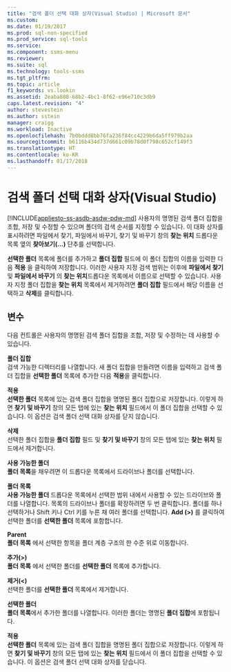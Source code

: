 ```yaml
---
title: "검색 폴더 선택 대화 상자(Visual Studio) | Microsoft 문서"
ms.custom: 
ms.date: 01/19/2017
ms.prod: sql-non-specified
ms.prod_service: sql-tools
ms.service: 
ms.component: ssms-menu
ms.reviewer: 
ms.suite: sql
ms.technology: tools-ssms
ms.tgt_pltfrm: 
ms.topic: article
f1_keywords: vs.lookin
ms.assetid: 2eaba888-68b2-4bc1-8f62-e96e710c3db9
caps.latest.revision: "4"
author: stevestein
ms.author: sstein
manager: craigg
ms.workload: Inactive
ms.openlocfilehash: 7b0bddd8bb76fa236f84cc4229b6da5ff979b2aa
ms.sourcegitcommit: b6116b434d737d661c09b78d0f798c652cf149f3
ms.translationtype: HT
ms.contentlocale: ko-KR
ms.lasthandoff: 01/17/2018
---
```

# <a name="choose-search-folders-dialog-box-visual-studio"></a>검색 폴더 선택 대화 상자(Visual Studio)
[!INCLUDE[appliesto-ss-asdb-asdw-pdw-md](../../includes/appliesto-ss-asdb-asdw-pdw-md.md)] 사용자의 명명된 검색 폴더 집합을 조합, 저장 및 수정할 수 있으며 폴더의 검색 순서를 지정할 수 있습니다. 이 대화 상자를 표시하려면 파일에서 찾기, 파일에서 바꾸기, 찾기 및 바꾸기 창의 **찾는 위치** 드롭다운 목록 옆의 **찾아보기(...)** 단추를 선택합니다.  
  
**선택한 폴더** 목록에 폴더를 추가하고 **폴더 집합** 필드에 이 폴더 집합의 이름을 입력한 다음 **적용** 을 클릭하여 저장합니다. 이러한 사용자 지정 검색 범위는 이후에 **파일에서 찾기** 및 **파일에서 바꾸기** 의 **찾는 위치**드롭다운 목록에서 이름으로 선택할 수 있습니다. 사용자 지정 폴더 집합을 **찾는 위치** 목록에서 제거하려면 **폴더 집합** 필드에서 해당 이름을 선택하고 **삭제**를 클릭합니다.  
  
## <a name="options"></a>변수  
다음 컨트롤은 사용자의 명명된 검색 폴더 집합을 조합, 저장 및 수정하는 데 사용할 수 있습니다.  
  
**폴더 집합**  
검색 가능한 디렉터리를 나열합니다. 새 폴더 집합을 만들려면 이름을 입력하고 검색 폴더 집합을 **선택한 폴더** 목록에 추가한 다음 **적용**을 클릭합니다.  
  
**적용**  
**선택한 폴더** 목록에 있는 검색 폴더 집합을 명명된 폴더 집합으로 저장합니다. 이렇게 하면 **찾기 및 바꾸기** 창의 모든 탭에 있는 **찾는 위치** 필드에서 이 폴더 집합을 선택할 수 있습니다. 이 옵션은 검색 폴더 선택 대화 상자를 닫지 않습니다.  
  
**삭제**  
선택한 폴더 집합을 **폴더 집합** 필드 및 **찾기 및 바꾸기** 창의 모든 탭에 있는 **찾는 위치** 필드에서 제거합니다.  
  
**사용 가능한 폴더**  
**폴더 목록**을 채우려면 이 드롭다운 목록에서 드라이브나 폴더를 선택합니다.  
  
**폴더 목록**  
**사용 가능한 폴더** 드롭다운 목록에서 선택한 범위 내에서 사용할 수 있는 드라이브와 폴더를 나열합니다. 목록의 드라이브나 폴더를 확장하려면 두 번 클릭합니다. 폴더를 하나 선택하거나 Shift 키나 Ctrl 키를 누른 채 여러 폴더를 선택합니다. **Add (>)** 를 클릭하여 선택한 폴더를 **선택한 폴더** 목록에 포함합니다.  
  
**Parent**  
**폴더 목록** 에서 선택한 항목을 폴더 계층 구조의 한 수준 위로 이동합니다.  
  
**추가(>)**  
**폴더 목록** 에서 선택한 폴더를 **선택한 폴더** 목록에 추가합니다.  
  
**제거(<)**  
선택한 폴더를 **선택한 폴더** 목록에서 제거합니다.  
  
**선택한 폴더**  
**폴더 목록**에서 추가한 폴더를 나열합니다. 이러한 폴더는 명명된 **폴더 집합**에 포함됩니다.  
  
**적용**  
**선택한 폴더** 목록에 있는 검색 폴더 집합을 명명된 폴더 집합으로 저장합니다. 이렇게 하면 **찾기 및 바꾸기** 창의 모든 탭에 있는 **찾는 위치** 필드에서 이 폴더 집합을 선택할 수 있습니다. 이 옵션은 검색 폴더 선택 대화 상자를 닫습니다.  
  
